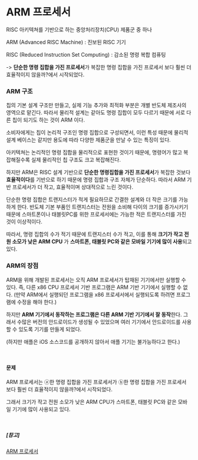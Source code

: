 # ARM 프로세서

RISC 아키텍쳐를 기반으로 하는 중앙처리장치(CPU) 제품군 중 하나

ARM (Advanced RISC Machine) : 진보된 RISC 기기

RISC (Reduced Instruction Set Computing) : 감소된 명령 복합 컴퓨팅

-> **단순한 명령 집합을 가진 프로세서**가 복잡한 명령 집합을 가진 프로세서 보다 훨씬 더 효율적이지 않을까?에서 시작되었다.

### ARM 구조

칩의 기본 설계 구조만 만들고, 실제 기능 추가와 최적화 부분은 개별 반도체 제조사의 영역으로 맡긴다.
따라서 물리적 설계는 같아도 명령 집합이 모두 다르기 때문에 서로 다른 칩이 되기도 하는 것이 ARM 이다.

소비자에게는 칩이 논리적 구조인 명령 집합으로 구성되면서, 이런 특성 때문에 물리적 설계 베이스는 같지만 용도에 따라 다양한 제품군을 만날 수 있는 특징이 있다.

아키텍쳐는 논리적인 명령 집합을 물리적으로 표현한 것이기 때문에, 명령어가 많고 복잡해질수록 실제 물리적인 칩 구조도 크고 복잡해진다.

하지만 ARM은 RISC 설계 기반으로 **단순한 명령집합을 가진 프로세서**가 복잡한 것보다 **효율적이다**를 기반으로 하기 때문에 명령 집합과 구조 자체가 단순하다.
따라서 ARM 기반 프로세서가 더 작고, 효율적이며 상대적으로 느린 것이다.

단순한 명령 집합은 트랜지스터가 적게 필요하므로 간결한 설계와 더 작은 크기를 가능하게 한다. 반도체 기본 부품인 트랜지스터는 전원을 소비해 다이의 크기를 증가시키기 때문에 스마트폰이나 태블릿PC를 위한 프로세서에는 가능한 적은 트랜지스터를 가진 것이 이상적이다.

따라서, 명령 집합의 수가 적기 때문에 트랜지스터 수가 적고, 이를 통해 **크기가 작고 전원 소모가 낮은 ARM CPU** 가 **스마트폰, 태블릿 PC와 같은 모바일 기기에 많이 사용**되고 있다.

### ARM의 장점

ARM을 위해 개발된 프로세서는 오직 ARM 프로세서가 탑재된 기기에서만 실행할 수 있다. 즉, 다른 x86 CPU 프로세서 기반 프로그램은 ARM 기반 기기에서 실행할 수 없다. (만약 ARM에서 실행되던 프로그램을 x86 프로세서에서 실행되도록 하려면 프로그램에 수정을 해야 한다.)

하지만 **ARM 기기에서 동작하는 프로그램은 다른 ARM 기반 기기에서 잘 동작**한다. 그래서 수많은 버전의 안드로이드가 생성될 수 있었으며 여러 기기에서 안드로이드를 사용할 수 있도록 기기를 만들게 되었다.

(하지만 애플은 iOS 소스코드를 공개하지 않아서 애플 기기는 불가능하다고 한다.)


<br>

#### 문제
ARM 프로세서는 ⓐ한 명령 집합을 가진 프로세서가 ⓑ한 명령 집합을 가진 프로세서 보다 훨씬 더 효율적이지 않을까?에서 시작되었다.

그래서 크기가 작고 전원 소모가 낮은 ARM CPU가 스마트폰, 태블릿 PC와 같은 모바일 기기에 많이 사용되고 있다.


<br>

##### [참고]
[ARM 프로세서](<https://velog.io/@galee/ARM-processor>)
